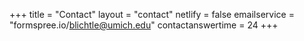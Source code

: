 +++
title = "Contact"
layout = "contact"
netlify = false
emailservice = "formspree.io/blichtle@umich.edu"
contactanswertime = 24
+++

